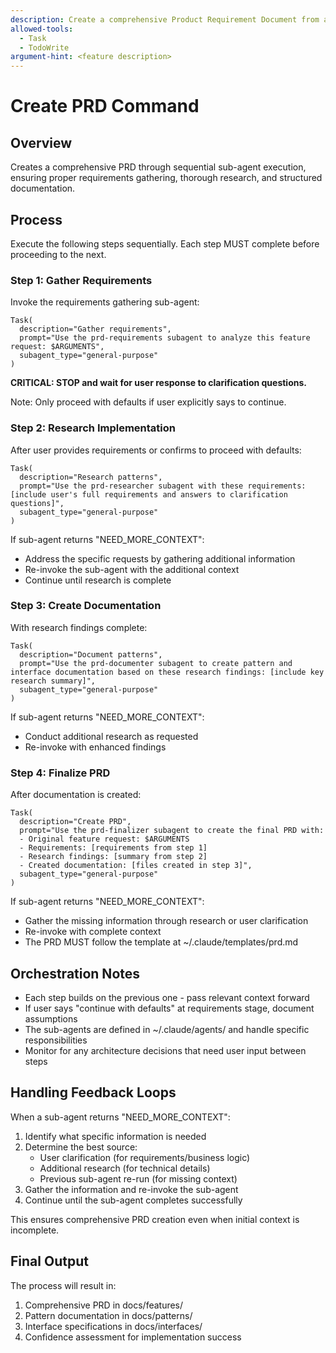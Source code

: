```yaml
---
description: Create a comprehensive Product Requirement Document from a brief description
allowed-tools:
  - Task
  - TodoWrite
argument-hint: <feature description>
---
```


# Create PRD Command

## Overview
Creates a comprehensive PRD through sequential sub-agent execution, ensuring proper requirements gathering, thorough research, and structured documentation.

## Process

Execute the following steps sequentially. Each step MUST complete before proceeding to the next.

### Step 1: Gather Requirements

Invoke the requirements gathering sub-agent:

```
Task(
  description="Gather requirements",
  prompt="Use the prd-requirements subagent to analyze this feature request: $ARGUMENTS",
  subagent_type="general-purpose"
)
```

**CRITICAL: STOP and wait for user response to clarification questions.**

Note: Only proceed with defaults if user explicitly says to continue.

### Step 2: Research Implementation

After user provides requirements or confirms to proceed with defaults:

```
Task(
  description="Research patterns",
  prompt="Use the prd-researcher subagent with these requirements: [include user's full requirements and answers to clarification questions]",
  subagent_type="general-purpose"
)
```

If sub-agent returns "NEED_MORE_CONTEXT":
- Address the specific requests by gathering additional information
- Re-invoke the sub-agent with the additional context
- Continue until research is complete

### Step 3: Create Documentation

With research findings complete:

```
Task(
  description="Document patterns",
  prompt="Use the prd-documenter subagent to create pattern and interface documentation based on these research findings: [include key research summary]",
  subagent_type="general-purpose"
)
```

If sub-agent returns "NEED_MORE_CONTEXT":
- Conduct additional research as requested
- Re-invoke with enhanced findings

### Step 4: Finalize PRD

After documentation is created:

```
Task(
  description="Create PRD",
  prompt="Use the prd-finalizer subagent to create the final PRD with:
  - Original feature request: $ARGUMENTS
  - Requirements: [requirements from step 1]
  - Research findings: [summary from step 2]
  - Created documentation: [files created in step 3]",
  subagent_type="general-purpose"
)
```

If sub-agent returns "NEED_MORE_CONTEXT":
- Gather the missing information through research or user clarification
- Re-invoke with complete context
- The PRD MUST follow the template at ~/.claude/templates/prd.md

## Orchestration Notes

- Each step builds on the previous one - pass relevant context forward
- If user says "continue with defaults" at requirements stage, document assumptions
- The sub-agents are defined in ~/.claude/agents/ and handle specific responsibilities
- Monitor for any architecture decisions that need user input between steps

## Handling Feedback Loops

When a sub-agent returns "NEED_MORE_CONTEXT":
1. Identify what specific information is needed
2. Determine the best source:
   - User clarification (for requirements/business logic)
   - Additional research (for technical details)
   - Previous sub-agent re-run (for missing context)
3. Gather the information and re-invoke the sub-agent
4. Continue until the sub-agent completes successfully

This ensures comprehensive PRD creation even when initial context is incomplete.

## Final Output

The process will result in:
1. Comprehensive PRD in docs/features/
2. Pattern documentation in docs/patterns/
3. Interface specifications in docs/interfaces/
4. Confidence assessment for implementation success